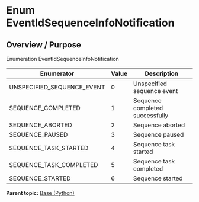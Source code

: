 # Enum EventIdSequenceInfoNotification

## Overview / Purpose

Enumeration EventIdSequenceInfoNotification

|Enumerator|Value|Description|
|----------|-----|-----------|
|UNSPECIFIED\_SEQUENCE\_EVENT|0|Unspecified sequence event|
|SEQUENCE\_COMPLETED|1|Sequence completed successfully|
|SEQUENCE\_ABORTED|2|Sequence aborted|
|SEQUENCE\_PAUSED|3|Sequence paused|
|SEQUENCE\_TASK\_STARTED|4|Sequence task started|
|SEQUENCE\_TASK\_COMPLETED|5|Sequence task completed|
|SEQUENCE\_STARTED|6|Sequence started|

**Parent topic:** [Base \(Python\)](../../summary_pages/Base.md)

